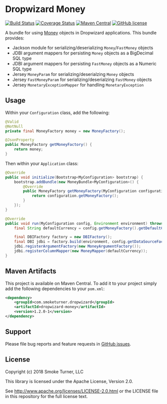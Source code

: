 Dropwizard Money
================
[![Build Status](https://travis-ci.org/smoketurner/dropwizard-money.svg?branch=master)](https://travis-ci.org/smoketurner/dropwizard-money)
[![Coverage Status](https://coveralls.io/repos/smoketurner/dropwizard-money/badge.svg?branch=master)](https://coveralls.io/r/smoketurner/dropwizard-money?branch=master)
[![Maven Central](https://img.shields.io/maven-central/v/com.smoketurner.dropwizard/dropwizard-money.svg?style=flat-square)](https://maven-badges.herokuapp.com/maven-central/com.smoketurner.dropwizard/dropwizard-money/)
[![GitHub license](https://img.shields.io/github/license/smoketurner/dropwizard-money.svg?style=flat-square)](https://github.com/smoketurner/dropwizard-money/tree/master)

A bundle for using [Money](http://javamoney.github.io) objects in Dropwizard applications. This bundle provides:

* Jackson module for serializing/deserializing `Money`/`FastMoney` objects
* JDBI argument mappers for persisting `Money` objects as a BigDecimal SQL type
* JDBI argument mappers for persisting `FastMoney` objects as a Numeric SQL type
* Jersey `MoneyParam` for serializing/deserialzing `Money` objects
* Jersey `FastMoneyParam` for serializing/deserialzing `FastMoney` objects
* Jersey `MonetaryExceptionMapper` for handling `MonetaryException`

Usage
-----

Within your `Configuration` class, add the following:

```java
@Valid
@NotNull
private final MoneyFactory money = new MoneyFactory();

@JsonProperty
public MoneyFactory getMoneyFactory() {
    return money;
}
```

Then within your `Application` class:

```java
@Override
public void initialize(Bootstrap<MyConfiguration> bootstrap) {
    bootstrap.addBundle(new MoneyBundle<MyConfiguration>() {
        @Override
        public MoneyFactory getMoneyFactory(MyConfiguration configuration) {
            return configuration.getMoneyFactory();
        }
    });
}

@Override
public void run(MyConfiguration config, Environment environment) throws Exception {
    final String defaultCurrency = config.getMoneyFactory().getDefaultCurrencyCode();

    final DBIFactory factory = new DBIFactory();
    final DBI jdbi = factory.build(environment, config.getDataSourceFactory(), "postgresql");
    jdbi.registerArgumentFactory(new MoneyArgumentFactory());
    jdbi.registerColumnMapper(new MoneyMapper(defaultCurrency));
}
```

Maven Artifacts
---------------

This project is available on Maven Central. To add it to your project simply add the following dependencies to your `pom.xml`:

```xml
<dependency>
    <groupId>com.smoketurner.dropwizard</groupId>
    <artifactId>dropwizard-money</artifactId>
    <version>1.2.0-1</version>
</dependency>
```

Support
-------

Please file bug reports and feature requests in [GitHub issues](https://github.com/smoketurner/dropwizard-money/issues).


License
-------

Copyright (c) 2018 Smoke Turner, LLC

This library is licensed under the Apache License, Version 2.0.

See http://www.apache.org/licenses/LICENSE-2.0.html or the LICENSE file in this repository for the full license text.
